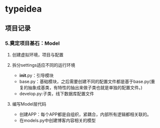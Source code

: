 # typeidea

## 项目记录
### 5.奠定项目基石：Model
1. 创建虚拟环境，项目与配置

2. 拆分settings适应不同的运行环境
    + __init__.py：引导模块
    + base.py：基础模块，之后需要创建不同的配置文件都是基于base.py(重复的抽象成基类，有特性的抽出来做子类也就是单独的配置文件。)
    + develop.py:子类，线下数据库配置文件

3. 编写Model层代码
    + 创建APP：每个APP都是自组织，紧耦合，内部所有逻辑都相关联的。
    + 在models.py中创建博客内容相关的模型

 
